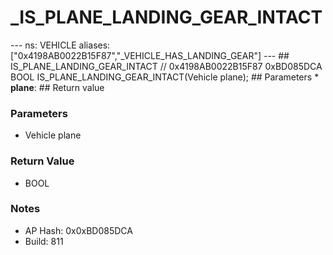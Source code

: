 # _IS_PLANE_LANDING_GEAR_INTACT

--- ns: VEHICLE aliases: ["0x4198AB0022B15F87","_VEHICLE_HAS_LANDING_GEAR"] --- ## IS_PLANE_LANDING_GEAR_INTACT  // 0x4198AB0022B15F87 0xBD085DCA BOOL IS_PLANE_LANDING_GEAR_INTACT(Vehicle plane);  ## Parameters * **plane**:  ## Return value

### Parameters
* Vehicle plane

### Return Value
* BOOL

### Notes
* AP Hash: 0x0xBD085DCA
* Build: 811

